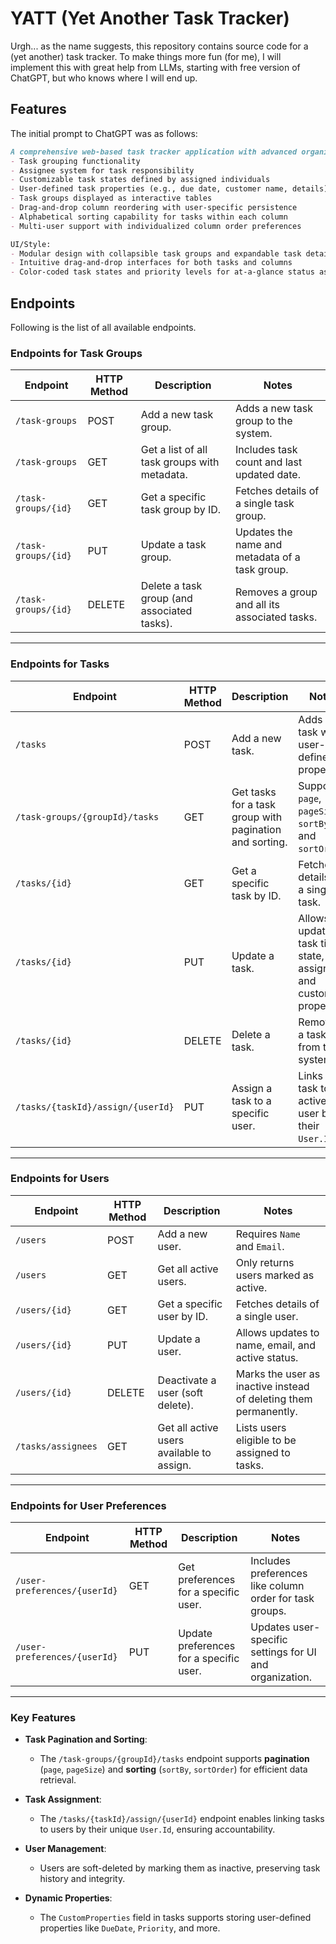 # YATT (Yet Another Task Tracker)

Urgh... as the name suggests, this repository contains source code for a (yet another) task tracker. To make things more fun (for me), I will implement this with great help from LLMs, starting with free version of ChatGPT, but who knows where I will end up.

## Features

The initial prompt to ChatGPT was as follows:

```markdown
A comprehensive web-based task tracker application with advanced organization and customization features:
- Task grouping functionality
- Assignee system for task responsibility
- Customizable task states defined by assigned individuals
- User-defined task properties (e.g., due date, customer name, details)
- Task groups displayed as interactive tables
- Drag-and-drop column reordering with user-specific persistence
- Alphabetical sorting capability for tasks within each column
- Multi-user support with individualized column order preferences

UI/Style:
- Modular design with collapsible task groups and expandable task details
- Intuitive drag-and-drop interfaces for both tasks and columns
- Color-coded task states and priority levels for at-a-glance status assessment
```

## Endpoints

Following is the list of all available endpoints.

### **Endpoints for Task Groups**

| Endpoint                   | HTTP Method | Description                                   | Notes                                     |
|----------------------------|-------------|-----------------------------------------------|-------------------------------------------|
| `/task-groups`             | POST        | Add a new task group.                        | Adds a new task group to the system.      |
| `/task-groups`             | GET         | Get a list of all task groups with metadata. | Includes task count and last updated date.|
| `/task-groups/{id}`        | GET         | Get a specific task group by ID.             | Fetches details of a single task group.   |
| `/task-groups/{id}`        | PUT         | Update a task group.                         | Updates the name and metadata of a task group. |
| `/task-groups/{id}`        | DELETE      | Delete a task group (and associated tasks).  | Removes a group and all its associated tasks. |

---

### **Endpoints for Tasks**

| Endpoint                          | HTTP Method | Description                                | Notes                                                   |
|-----------------------------------|-------------|--------------------------------------------|---------------------------------------------------------|
| `/tasks`                          | POST        | Add a new task.                           | Adds a task with user-defined properties.               |
| `/task-groups/{groupId}/tasks`    | GET         | Get tasks for a task group with pagination and sorting. | Supports `page`, `pageSize`, `sortBy`, and `sortOrder`. |
| `/tasks/{id}`                     | GET         | Get a specific task by ID.                | Fetches details of a single task.                      |
| `/tasks/{id}`                     | PUT         | Update a task.                            | Allows updates to task title, state, assignee, and custom properties. |
| `/tasks/{id}`                     | DELETE      | Delete a task.                            | Removes a task from the system.                        |
| `/tasks/{taskId}/assign/{userId}` | PUT         | Assign a task to a specific user.         | Links a task to an active user by their `User.Id`.      |

---

### **Endpoints for Users**

| Endpoint                   | HTTP Method | Description                                | Notes                                                   |
|----------------------------|-------------|--------------------------------------------|---------------------------------------------------------|
| `/users`                   | POST        | Add a new user.                           | Requires `Name` and `Email`.                           |
| `/users`                   | GET         | Get all active users.                     | Only returns users marked as active.                   |
| `/users/{id}`              | GET         | Get a specific user by ID.                | Fetches details of a single user.                      |
| `/users/{id}`              | PUT         | Update a user.                            | Allows updates to name, email, and active status.       |
| `/users/{id}`              | DELETE      | Deactivate a user (soft delete).          | Marks the user as inactive instead of deleting them permanently. |
| `/tasks/assignees`         | GET         | Get all active users available to assign. | Lists users eligible to be assigned to tasks.          |

---

### **Endpoints for User Preferences**

| Endpoint                       | HTTP Method | Description                                | Notes                                                   |
|--------------------------------|-------------|--------------------------------------------|---------------------------------------------------------|
| `/user-preferences/{userId}`   | GET         | Get preferences for a specific user.      | Includes preferences like column order for task groups. |
| `/user-preferences/{userId}`   | PUT         | Update preferences for a specific user.   | Updates user-specific settings for UI and organization. |

---

### **Key Features**

- **Task Pagination and Sorting**:
  - The `/task-groups/{groupId}/tasks` endpoint supports **pagination** (`page`, `pageSize`) and **sorting** (`sortBy`, `sortOrder`) for efficient data retrieval.
  
- **Task Assignment**:
  - The `/tasks/{taskId}/assign/{userId}` endpoint enables linking tasks to users by their unique `User.Id`, ensuring accountability.

- **User Management**:
  - Users are soft-deleted by marking them as inactive, preserving task history and integrity.

- **Dynamic Properties**:
  - The `CustomProperties` field in tasks supports storing user-defined properties like `DueDate`, `Priority`, and more.